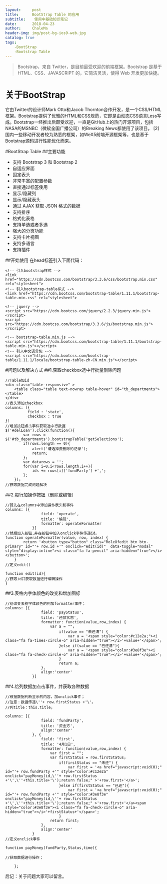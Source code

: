 ---layout:     posttitle:      BootStrap Table 的应用subtitle:    使用中基础知识笔记date:       2018-04-23author:     ChaleMaheader-img: img/post-bg-ios9-web.jpgcatalog: truetags:    -BootStrap    -Bootstrap Table--->Bootstrap，来自 Twitter，是目前最受欢迎的前端框架。Bootstrap 是基于 HTML、CSS、JAVASCRIPT 的，它简洁灵活，使得 Web 开发更加快捷。# 关于BootStrap它由Twitter的设计师Mark Otto和Jacob Thornton合作开发，是一个CSS/HTML框架。Bootstrap提供了优雅的HTML和CSS规范，它即是由动态CSS语言Less写成。Bootstrap一经推出后颇受欢迎，一直是GitHub上的热门开源项目，包括NASA的MSNBC（微软全国广播公司）的Breaking News都使用了该项目。 [2]  国内一些移动开发者较为熟悉的框架，如WeX5前端开源框架等，也是基于Bootstrap源码进行性能优化而来。#BootStrap Table##主要功能- 支持 Bootstrap 3 和 Bootstrap 2- 自适应界面- 固定表头- 非常丰富的配置参数- 直接通过标签使用- 显示/隐藏列- 显示/隐藏表头- 通过 AJAX 获取 JSON 格式的数据- 支持排序- 格式化表格- 支持单选或者多选- 强大的分页功能- 支持卡片视图- 支持多语言- 支持插件##开始使用在head标签引入下面代码：```<!-- 引入bootstrap样式 --><link href="https://cdn.bootcss.com/bootstrap/3.3.6/css/bootstrap.min.css" rel="stylesheet"><!-- 引入bootstrap-table样式 --><link href="https://cdn.bootcss.com/bootstrap-table/1.11.1/bootstrap-table.min.css" rel="stylesheet"><!-- jquery --><script src="https://cdn.bootcss.com/jquery/2.2.3/jquery.min.js"></script><script src="https://cdn.bootcss.com/bootstrap/3.3.6/js/bootstrap.min.js"></script><!-- bootstrap-table.min.js --><script src="https://cdn.bootcss.com/bootstrap-table/1.11.1/bootstrap-table.min.js"></script><!-- 引入中文语言包 --><script src="https://cdn.bootcss.com/bootstrap-table/1.11.1/locale/bootstrap-table-zh-CN.min.js"></script>```#问题以及解决方式##1.获取checkbox选中行批量删除问题```//Table加id<div class="table-responsive" >    <table class="table text-nowrap table-hover" id="tb_departments"></table></div>//表头添加checkboxcolumns: [{          field : 'state',          checkbox : true}]//增加按钮点击事件获取选中行数据$('#delLoan').click(function(){        var rows = $('#tb_departments').bootstrapTable('getSelections');        if(rows.length == 0){            alert('请选择要删除的记录');            return;        };        var datarows = '';        for(var i=0;i<rows.length;i++){            ids += rows[i]['fundParty'] +',';        };    });//获取数据完成问题解决```##2.每行加操作按钮（删除或编辑）```//首先在columns中添加操作表头和事件columns: [{                field: 'operate',                title: '编辑',                formatter: operateFormatter            }]//然后加入按钮,并在按钮中加入onclick事件传递id。function operateFormatter(value, row, index) {        return '<button type="button" class="RoleOfedit btn btn-primary" id="'+ row.id +'" onclick="edit(id)"  data-toggle="modal" style="display:inline"><i class="fa fa-pencil" aria-hidden="true"></i></button>';    }//定义edit() function edit(id){//获取id并获取数据进行编辑操作}```##3.表格内字体颜色的改变和增加图标```//给改变表格字体颜色的列加formatter事件；columns: [{                field: 'payStatus',                title: '还款状态',                formatter: function(value,row,index) {                    var a = "";                          if(value == "未还清") {                              var a = '<span style="color:#c12e2a;"><i class="fa fa-times-circle-o" aria-hidden="true"></i>'+value+'</span>';                          }else if(value == "已还清"){                              var a = '<span style="color:#3e8f3e"><i class="fa fa-check-circle-o" aria-hidden="true"></i>'+value+'</span>';                          }                          return a;                  },                align:'center'            }]```##4.给列数据加点击事件，并获取各种数据```//根据数据判断显示的内容，加onclick事件；//注意：数据传递\''+ row.firstStatus +'\'。//列title：this.title; columns: [{                field: 'fundParty',                title: '资金方',                align:'center'            }, {                field: 'first',                title: '4月1日',                formatter: function(value,row,index) {                    var first = "";                    var firstStatus = row.firstStatus;                        if(firstStatus == "未还") {                              var first = '<a href="javascript:void(0);" id="'+ row.fundParty +'" style="color:#c12e2a" onclick="payMoney(id,\''+ row.firstStatus +'\',\''+this.title+'\');return false;" >'+row.first+'</a>';                          }else if(firstStatus == "已还"){                              var first = '<a href="javascript:void(0);" id="'+ row.fundParty +'" style="color:#3e8f3e" onclick="payMoney(id,\''+ row.firstStatus +'\',\''+this.title+'\');return false;" >'+row.first+'</a><span style="color:#3e8f3e"><i class="fa fa-check-circle-o" aria-hidden="true"></i>'+firstStatus+'</span>';                          }                     return first;                  },                align:'center'            }//定义onclick事件function payMoney(fundParty,Status,time){//获取数据进行操作；    };          ```后记：关于问题大家可以留言。